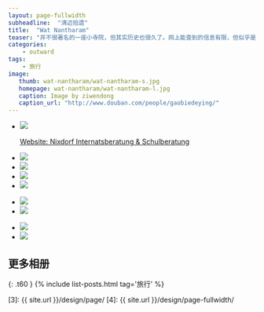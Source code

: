```yaml
---
layout: page-fullwidth
subheadline:  "清迈拾遗"
title:  "Wat Nantharam"
teaser: "并不很著名的一座小寺院，但其实历史也很久了。网上能查到的信息有限，但似乎是清迈古城一些手工艺人常去的寺院。非常喜欢里面的那座精致的Mondop，虽然是上个世纪六十年代所建，但雕塑很精美，佛像神情姿态优雅，又有一丝孩子般的纯真。"
categories:
    - outward
tags:
    - 旅行
image:
   thumb: wat-nantharam/wat-nantharam-s.jpg
   homepage: wat-nantharam/wat-nantharam-l.jpg
   caption: Image by ziwendong
   caption_url: "http://www.douban.com/people/gaobiedeying/"
---
```


<ul class="clearing-thumbs small-block-grid-1" data-clearing>
  <li><a href="{{ site.url }}/images/wat-nantharam/wat-nantharam (1).jpg"><img  data-caption="All images by Unsplash.com" class="th" src="{{ site.url }}/images/wat-nantharam/wat-nantharam (1).jpg">
  <p> Website: Nixdorf Internatsberatung &amp; Schulberatung</p>
  </a></li>
 </ul>
 <ul class="clearing-thumbs small-block-grid-4" data-clearing> 
  <li><a href="{{ site.url }}/images/wat-nantharam/wat-nantharam (10).jpg"><img  data-caption="All images by Unsplash.com" class="th" src="{{ site.url }}/images/wat-nantharam/wat-nantharam (10).jpg"></a></li>
  <li><a href="{{ site.url }}/images/wat-nantharam/wat-nantharam (3).jpg"><img  data-caption="All images by Unsplash.com" class="th" src="{{ site.url }}/images/wat-nantharam/wat-nantharam (3).jpg"></a></li>
  <li><a href="{{ site.url }}/images/wat-nantharam/wat-nantharam (9).jpg"><img  data-caption="All images by Unsplash.com" class="th" src="{{ site.url }}/images/wat-nantharam/wat-nantharam (9).jpg"></a></li>
  <li><a href="{{ site.url }}/images/wat-nantharam/wat-nantharam (5).jpg"><img  data-caption="All images by Unsplash.com" class="th" src="{{ site.url }}/images/wat-nantharam/wat-nantharam (5).jpg"></a></li>
</ul>
<ul class="clearing-thumbs small-block-grid-2" data-clearing>  
  <li><a href="{{ site.url }}/images/wat-nantharam/wat-nantharam (7).jpg"><img  data-caption="All images by Unsplash.com" class="th" src="{{ site.url }}/images/wat-nantharam/wat-nantharam (7).jpg"></a></li>
  <li><a href="{{ site.url }}/images/wat-nantharam/wat-nantharam (8).jpg"><img  data-caption="All images by Unsplash.com" class="th" src="{{ site.url }}/images/wat-nantharam/wat-nantharam (8).jpg"></a></li>
</ul>
<ul class="clearing-thumbs small-block-grid-2" data-clearing>    
  <li><a href="{{ site.url }}/images/wat-nantharam/wat-nantharam (6).jpg"><img  data-caption="All images by Unsplash.com" class="th" src="{{ site.url }}/images/wat-nantharam/wat-nantharam (6).jpg"></a></li>
  <li><a href="{{ site.url }}/images/wat-nantharam/wat-nantharam (2).jpg"><img  data-caption="All images by Unsplash.com" class="th" src="{{ site.url }}/images/wat-nantharam/wat-nantharam (2).jpg"></a></li>
</ul>




## 更多相册
{: .t60 }
{% include list-posts.html tag='旅行' %}



 [1]: http://foundation.zurb.com/docs/components/clearing.html
 [2]: http://foundation.zurb.com/docs/components/block_grid.html
 [3]: {{ site.url }}/design/page/
 [4]: {{ site.url }}/design/page-fullwidth/
